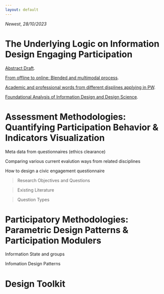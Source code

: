 ```yaml
---
layout: default
---
```


*Newest*, _28/10/2023_

# The Underlying Logic on Information Design Engaging Participation

[Abstract Draft](./another-page3.html).

[From offline to online: Blended and multimodal process](./another-page.html).

[Academic and professional words from different displines applying in PW](./another-page2.html).

[Foundational Analysis of Information Design and Design Science](./another-page4.html).

# Assessment Methodologies: Quantifying Participation Behavior & Indicators Visualization

Meta data from questionnaires (ethics clearance)

Comparing various current evalution ways from related disciplines

How to design a civic engagement questionnaire

> Research Objectives and Questions

> Existing Literature

> Question Types

# Participatory Methodologies: Parametric Design Patterns & Participation Modulers

Information State and groups

Infomation Design Patterns

# Design Toolkit

